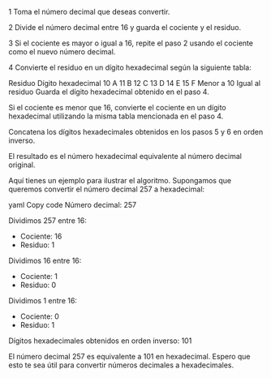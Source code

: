 1 Toma el número decimal que deseas convertir.

2 Divide el número decimal entre 16 y guarda el cociente y el residuo.

3 Si el cociente es mayor o igual a 16, repite el paso 2 usando el cociente como el nuevo número decimal.

4 Convierte el residuo en un dígito hexadecimal según la siguiente tabla:

Residuo	Dígito hexadecimal
10	A
11	B
12	C
13	D
14	E
15	F
Menor a 10	Igual al residuo
Guarda el dígito hexadecimal obtenido en el paso 4.

Si el cociente es menor que 16, convierte el cociente en un dígito hexadecimal utilizando la misma tabla mencionada en el paso 4.

Concatena los dígitos hexadecimales obtenidos en los pasos 5 y 6 en orden inverso.

El resultado es el número hexadecimal equivalente al número decimal original.

Aquí tienes un ejemplo para ilustrar el algoritmo. Supongamos que queremos convertir el número decimal 257 a hexadecimal:

yaml
Copy code
Número decimal: 257

Dividimos 257 entre 16:
- Cociente: 16
- Residuo: 1

Dividimos 16 entre 16:
- Cociente: 1
- Residuo: 0

Dividimos 1 entre 16:
- Cociente: 0
- Residuo: 1

Dígitos hexadecimales obtenidos en orden inverso: 101

El número decimal 257 es equivalente a 101 en hexadecimal.
Espero que esto te sea útil para convertir números decimales a hexadecimales.